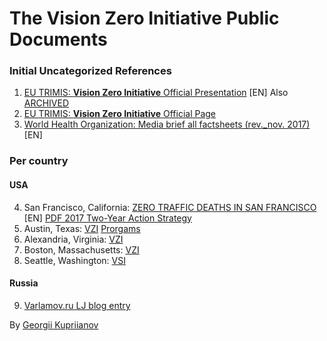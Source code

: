 # The Vision Zero Initiative Public Documents

### Initial Uncategorized References

1. [EU TRIMIS: **Vision Zero Initiative** Official Presentation](https://trimis.ec.europa.eu/sites/default/files/project/documents/vzi_presentation_long.pdf) [EN] Also [ARCHIVED](https://web.archive.org/web/20150918050037/visionzeroinitiative.com/PublicDownloads/Presentations/Long%20presentation%20(1.6MB).pdf)
2. [EU TRIMIS: **Vision Zero Initiative** Official Page](https://trimis.ec.europa.eu/project/vision-zero-initiative)
3. [World Health Organization: Media brief all factsheets (rev._nov. 2017)](https://www.who.int/violence_injury_prevention/publications/road_traffic/Media_brief_all_factsheets_web_rev_nov_2017.pdf) [EN]

### Per country

#### USA

4. San Francisco, California: [ZERO TRAFFIC DEATHS IN SAN FRANCISCO](https://www.visionzerosf.org/) [EN] [PDF 2017 Two-Year Action Strategy](https://www.sfmta.com/sites/default/files/reports-and-documents/2017/12/vision-zero-action-strategy-final.pdf)
5. Austin, Texas: [VZI](https://austintexas.gov/department/vision-zero) [Prorgams](https://austintexas.gov/page/programs-and-initiatives)
6. Alexandria, Virginia: [VZI](https://www.alexandriava.gov/VisionZero)
7. Boston, Massachusetts: [VZI](https://www.boston.gov/transportation/vision-zero)
8. Seattle, Washington: [VSI](https://www.seattle.gov/visionzero/materials)

#### Russia

9. [Varlamov.ru LJ blog entry](https://varlamov.ru/3673050.html)


By [Georgii Kupriianov](https://github.com/1spb-org) 

